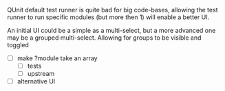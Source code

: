 QUnit default test runner is quite bad for big code-bases, allowing the test
runner to run specific modules (but more then 1) will enable a better UI.

An initial UI could be a simple as a multi-select, but a more advanced one may be a grouped multi-select.
Allowing for groups to be visible and toggled

- [ ] make ?module take an array
  - [ ] tests
  - [ ] upstream

- [ ] alternative UI
